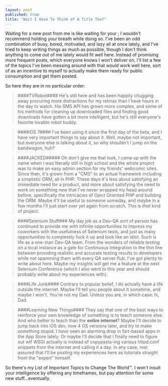 ```yaml
---
layout: post
published: true
title: "Wait I Have To Think of A Title Too?"
---
```


Waiting for a new post from me is like waiting for your ; I wouldn't recommend holding your breath while doing so. I've been an odd combination of busy, bored, motivated, and lazy all at once lately, and I've tried to keep writing things as much as possible, though I don't think anything to come out of me lately would fit well here. Instead of promising more frequent posts, which everyone knows I won't deliver on, I'll list a few of the topics I've been messing around with that *would* work well here, sort of as an incentive to myself to actually make them ready for public consumption and get them posted.

So here they are in no particular order:


>####TVRobot####
He's still here and has been happily chugging away procuring more distractions for my retinas than I have hours in the day to watch. His SMS API has grown more complex, and some of his methods for cleaning up downloaded files and finding good downloads have gotten a bit more intelligent, but he's still everyone's favorite lovable robot buddy.

>####iOS 7####
I've been using it since the first day of the beta, and I have very important things to say about it. Well, maybe not important, but everyone else is talking about it, so why shouldn't I jump on the bandwagon, huh?

>####JACKED#####
Oh don't give me that look, I came up with the name when I was literally still in high school and the whole project was to make an easy admin section for my friends' webcomic sites. Since then, it's grown from a "CMS" to an actual framework including a simplistic ORM, all in PHP. These days it's less about satisfying an immediate need for a product, and more about satisfying the need to work on something new that I've never wrapped my head around before, specifically the intricacies of Oject Oriented PHP and building the ORM. Maybe it'll be useful to someone someday, and maybe in a few months I'll just start over yet again from scratch. This is *that* kind of project.

>####Selenium Stuff###
My day job as a Dev-QA sort of person has continued to provide me with infinite opportunities to impress my coworkers with the usefulness of Selenium tests, and just as many opportunities to completely fuck it up and look like an idiot. Such is life as a one-man Dev-QA team. From the wonders of reliable testing on a local instance as a gate for Continuous Integration to the thin line between providing realistic and accurate testing results to developers while not spamming them with every QA server flub, I've got plenty to write about here. Maybe my insights will get me a feature at the next Selenium Conference (which I also went to this year and should probably write about my experiences with). 

>####Life Junk####
Contrary to popular belief, I do actually have a life outside the internet. Maybe I'll tell you people about it sometime, and maybe I won't. You're not my Dad. Unless you are, in which case: hi, Dad.

>####Learning New Things####
They say that one of the best ways to reinforce your own knowledge of something is to teach someone else. And who better to teach than the **entire internet**? Maybe I'll decide to jump back into iOS dev, now 4 OS versions later, and try to make something stupid. I *have* seen an alarming drop in fart-based apps in the App Store lately. Or maybe I'll decide that I finally need to figure out wtf WSGI actually is instead of copypasta-ing various httpd.conf snippets from the internet and calling it a day. In any case, rest assured that I'll be posting my experiences here as tutorials straight from the "expert" himself. 


So there's my List of Important Topics to Change The World™. I won't insult your intelligence by offering any timeframes, but pay attention for some new stuff…eventually.